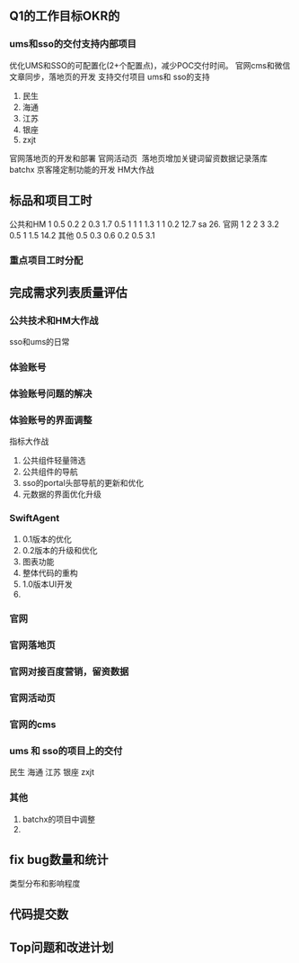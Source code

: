 
## Q1的工作目标OKR的

### ums和sso的交付支持内部项目

优化UMS和SSO的可配置化(2+个配置点)，减少POC交付时间。
官网cms和微信文章同步，落地页的开发
支持交付项目 ums和 sso的支持
1. 民生
2. 海通
3. 江苏
4. 银座
5. zxjt

官网落地页的开发和部署
官网活动页
 落地页增加关键词留资数据记录落库
batchx
京客隆定制功能的开发
HM大作战
## 标品和项目工时

公共和HM    1 0.5 0.2 2 0.3 1.7 0.5 1 1 1 1.3 1 1 0.2   12.7
sa 26.
官网 1 2 2 3 3.2 0.5 1 1.5 14.2
其他 0.5 0.3 0.6 0.2 0.5  3.1

### 重点项目工时分配

## 完成需求列表质量评估

### 公共技术和HM大作战

sso和ums的日常

### 体验账号
### 体验账号问题的解决
### 体验账号的界面调整



指标大作战
1. 公共组件轻量筛选
2. 公共组件的导航
3. sso的portal头部导航的更新和优化
4. 元数据的界面优化升级   

### SwiftAgent

1. 0.1版本的优化
2. 0.2版本的升级和优化
3. 图表功能
4. 整体代码的重构
5. 1.0版本UI开发
6. 

### 官网
### 官网落地页
### 官网对接百度营销，留资数据

### 官网活动页
### 官网的cms





### ums 和 sso的项目上的交付

民生
海通
江苏
银座
zxjt
### 其他

1. batchx的项目中调整
2. 

## fix bug数量和统计

类型分布和影响程度

## 代码提交数

## Top问题和改进计划

